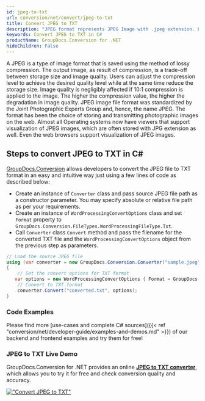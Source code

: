 ```yaml
---
id: jpeg-to-txt
url: conversion/net/convert/jpeg-to-txt
title: Convert JPEG to TXT
description: "JPEG format represents JPEG Image with .jpeg extension. Learn how to convert JPEG to TXT file programmatically in C# language using GroupDocs.Conversion for .NET library."
keywords: Convert JPEG to TXT in C#
productName: GroupDocs.Conversion for .NET
hideChildren: False
---
```


A JPEG is a type of image format that is saved using the method of lossy compression. The output image, as result of compression, is a trade-off between storage size and image quality. Users can adjust the compression level to achieve the desired quality level while at the same time reduce the storage size. Image quality is negligibly affected if 10:1 compression is applied to the image.  The higher the compression value, the higher the degradation in image quality. JPEG image file format was standardized by the Joint Photographic Experts Group and, hence, the name JPEG. The format has been the choice of storing and transmitting photographic images on the web. Almost all Operating systems now have viewers that support visualization of JPEG images, which are often stored with JPG extension as well. Even the web browsers support visualization of JPEG images.

## Steps to convert JPEG to TXT in C#

[GroupDocs.Conversion](https://products.groupdocs.com/conversion/net) allows developers to convert the JPEG file to TXT format in an easy and intuitive way just using a few lines of code as described below:

* Create an instance of `Converter` class and pass source JPEG file path as a constructor parameter. You may specify absolute or relative file path as per your requirements. 
* Create an instance of `WordProcessingConvertOptions` class and set `Format` property to `GroupDocs.Conversion.FileTypes.WordProcessingFileType.Txt`.
* Call `Converter` class `Convert` method and pass the filename for the converted TXT file and the `WordProcessingConvertOptions` object from the previous step as parameters.

```csharp
// Load the source JPEG file
using (var converter = new GroupDocs.Conversion.Converter("sample.jpeg"))
{
    // Set the convert options for TXT format
   var options = new WordProcessingConvertOptions { Format = GroupDocs.Conversion.FileTypes.WordProcessingFileType.Txt };
    // Convert to TXT format
    converter.Convert("converted.txt", options);
}
```

### Code Examples

Please find more [use-cases and complete C# sources]({{< ref "conversion/net/developer-guide/examples-and-demos.md" >}}) of our backend and frontend examples and try them for free!

### JPEG to TXT Live Demo

GroupDocs.Conversion for .NET provides an online [**JPEG to TXT converter**](https://products.groupdocs.app/conversion/jpeg-to-txt), which allows you to try it for free and check conversion quality and accuracy.

[!["Convert JPEG to TXT"](conversion/net/images/convert-to-txt/convert-jpeg-to-txt.png)](https://products.groupdocs.app/conversion/jpeg-to-txt)